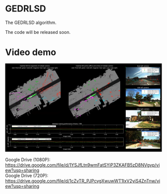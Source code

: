 # GEDRLSD
The GEDRLSD algorithm.

The code will be released soon.

# Video demo

![](https://github.com/roylin1229/long-term-loc/blob/main/demo.png)  

Google Drive (1080P): https://drive.google.com/file/d/1YSJfLtn9wmFatSYiP3ZKAFB5zD8NVgvp/view?usp=sharing  
Google Drive (720P): https://drive.google.com/file/d/1cZvTR_PJPcvgXwuwWT1IxV2yiS4ZnTnw/view?usp=sharing  
